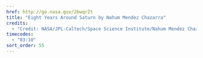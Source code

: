 ```yaml
---
href: http://go.nasa.gov/2bwqrZt
title: "Eight Years Around Saturn by Nahum Mendez Chazarra"
credits:
  - "Credit: NASA/JPL-Caltech/Space Science Institute/Nahum Mendez Chazarra"
timecodes:
  - "03:10"
sort_order: 55
---
```

